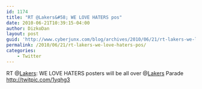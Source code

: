```yaml
---
id: 1174
title: "RT @Lakers&#58; WE LOVE HATERS pos"
date: 2010-06-21T10:39:15-04:00
author: DizkoDan
layout: post
guid: 'http://www.cyberjunx.com/blog/archives/2010/06/21/rt-lakers-we-love-haters-pos/'
permalink: /2010/06/21/rt-lakers-we-love-haters-pos/
categories:
    - Twitter
---
```


RT @[Lakers](http://twitter.com/Lakers): WE LOVE HATERS posters will be all over @[Lakers](http://twitter.com/Lakers) Parade <http://twitpic.com/1yqhg3>